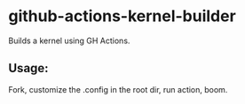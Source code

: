 # github-actions-kernel-builder

Builds a kernel using GH Actions.

## Usage:

Fork, customize the .config in the root dir, run action, boom.
